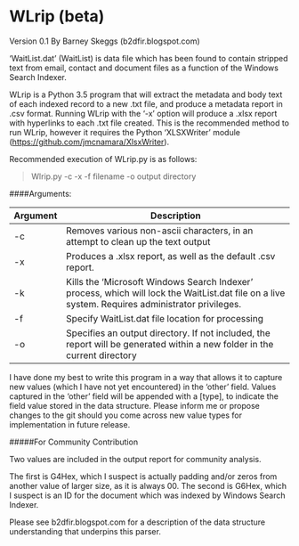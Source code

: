 # WLrip (beta) #
Version 0.1
By Barney Skeggs (b2dfir.blogspot.com)

‘WaitList.dat’ (WaitList) is data file which has been found to contain stripped text from email, contact and document files as a function of the Windows Search Indexer.

WLrip is a Python 3.5 program that will extract the metadata and body text of each indexed record to a new .txt file, and produce a metadata report in .csv format.
Running WLrip with the ‘-x’ option will produce a .xlsx report with hyperlinks to each .txt file created. This is the recommended method to run WLrip, however it requires the Python ‘XLSXWriter’ module (https://github.com/jmcnamara/XlsxWriter).

Recommended execution of WLrip.py is as follows:
>Wlrip.py -c -x -f filename -o output directory

####Arguments:

| Argument       | Description           |
| ------------- |-------------|
|-c | Removes various non-ascii characters, in an attempt to clean up the text output |
|-x |Produces a .xlsx report, as well as the default .csv report.    | 
|-k |Kills the ‘Microsoft Windows Search Indexer’ process, which will lock the WaitList.dat file on a live system. Requires administrator privileges. |
|-f |Specify WaitList.dat file location for processing|
|-o |Specifies an output directory. If not included, the report will be generated within a new folder in the current directory|

I have done my best to write this program in a way that allows it to capture new values (which I have not yet encountered) in the ‘other’ field. Values captured in the ‘other’ field will be appended with a [type], to indicate the field value stored in the data structure. Please inform me or propose changes to the git should you come across new value types for implementation in future release.

#####For Community Contribution

Two values are included in the output report for community analysis. 

The first is G4Hex, which I suspect is actually padding and/or zeros from another value of larger size, as it is always 00.
The second is G6Hex, which I suspect is an ID for the document which was indexed by Windows Search Indexer.

Please see b2dfir.blogspot.com for a description of the data structure understanding that underpins this parser.
